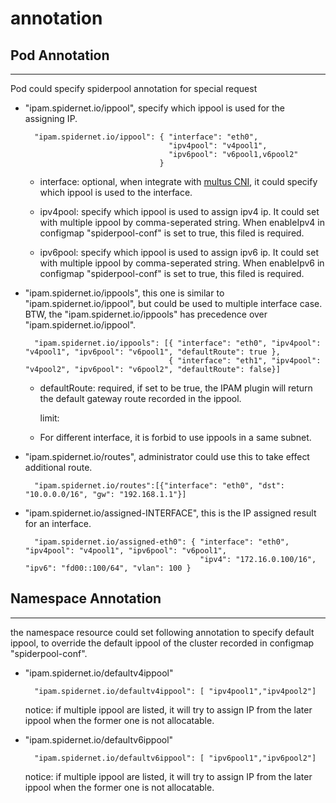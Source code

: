 # annotation

## Pod Annotation

***

Pod could specify spiderpool annotation for special request

* "ipam.spidernet.io/ippool", specify which ippool is used for the assigning IP.

        "ipam.spidernet.io/ippool": { "interface": "eth0",
                                      "ipv4pool": "v4pool1",
                                      "ipv6pool": "v6pool1,v6pool2"
                                    }

  * interface: optional, when integrate with [multus CNI](https://github.com/k8snetworkplumbingwg/multus-cni), it could specify which ippool is used to the interface.
  
  * ipv4pool: specify which ippool is used to assign ipv4 ip. It could set with multiple ippool by comma-seperated string. When enableIpv4 in configmap "spiderpool-conf" is set to true, this filed is required.
  
  * ipv6pool: specify which ippool is used to assign ipv6 ip. It could set with multiple ippool by comma-seperated string. When enableIpv6 in configmap "spiderpool-conf" is set to true, this filed is required.

* "ipam.spidernet.io/ippools", this one is similar to "ipam.spidernet.io/ippool", but could be used to multiple interface case. BTW, the "ipam.spidernet.io/ippools" has precedence over "ipam.spidernet.io/ippool".

        "ipam.spidernet.io/ippools": [{ "interface": "eth0", "ipv4pool": "v4pool1", "ipv6pool": "v6pool1", "defaultRoute": true },
                                      { "interface": "eth1", "ipv4pool": "v4pool2", "ipv6pool": "v6pool2", "defaultRoute": false}]

  * defaultRoute: required, if set to be true, the IPAM plugin will return the default gateway route recorded in the ippool.

    limit:

  * For different interface, it is forbid to use ippools in a same subnet.

* "ipam.spidernet.io/routes", administrator could use this to take effect additional route.

        "ipam.spidernet.io/routes":[{"interface": "eth0", "dst": "10.0.0.0/16", "gw": "192.168.1.1"}]

* "ipam.spidernet.io/assigned-INTERFACE", this is the IP assigned result for an interface.

        "ipam.spidernet.io/assigned-eth0": { "interface": "eth0", "ipv4pool": "v4pool1", "ipv6pool": "v6pool1", 
                                             "ipv4": "172.16.0.100/16", "ipv6": "fd00::100/64", "vlan": 100 }

## Namespace Annotation

***

the namespace resource could set following annotation to specify default ippool, to override the default ippool of the cluster recorded in configmap "spiderpool-conf".

* "ipam.spidernet.io/defaultv4ippool"

        "ipam.spidernet.io/defaultv4ippool": [ "ipv4pool1","ipv4pool2"]

    notice: if multiple ippool are listed, it will try to assign IP from the later ippool when the former one is not allocatable.

* "ipam.spidernet.io/defaultv6ippool"

        "ipam.spidernet.io/defaultv6ippool": [ "ipv6pool1","ipv6pool2"]

    notice: if multiple ippool are listed, it will try to assign IP from the later ippool when the former one is not allocatable.
